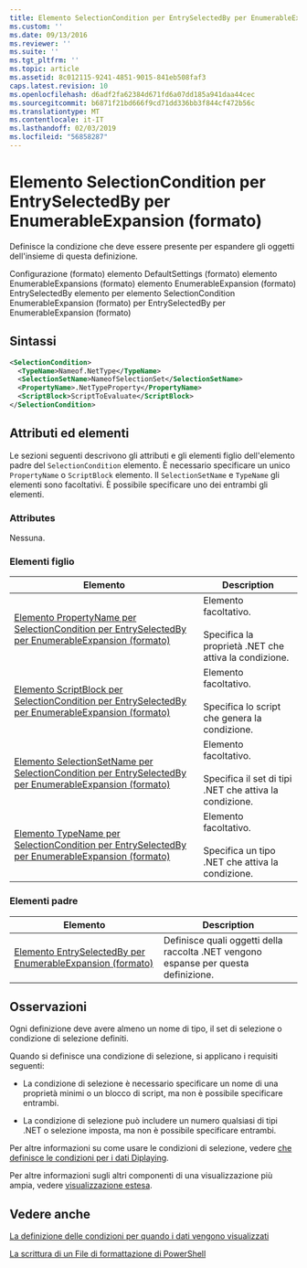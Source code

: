 ```yaml
---
title: Elemento SelectionCondition per EntrySelectedBy per EnumerableExpansion (formato) | Microsoft Docs
ms.custom: ''
ms.date: 09/13/2016
ms.reviewer: ''
ms.suite: ''
ms.tgt_pltfrm: ''
ms.topic: article
ms.assetid: 8c012115-9241-4851-9015-841eb508faf3
caps.latest.revision: 10
ms.openlocfilehash: d6adf2fa62384d671fd6a07dd185a941daa44cec
ms.sourcegitcommit: b6871f21bd666f9cd71dd336bb3f844cf472b56c
ms.translationtype: MT
ms.contentlocale: it-IT
ms.lasthandoff: 02/03/2019
ms.locfileid: "56858287"
---
```

# <a name="selectioncondition-element-for-entryselectedby-for-enumerableexpansion-format"></a>Elemento SelectionCondition per EntrySelectedBy per EnumerableExpansion (formato)

Definisce la condizione che deve essere presente per espandere gli oggetti dell'insieme di questa definizione.

Configurazione (formato) elemento DefaultSettings (formato) elemento EnumerableExpansions (formato) elemento EnumerableExpansion (formato) EntrySelectedBy elemento per elemento SelectionCondition EnumerableExpansion (formato) per EntrySelectedBy per EnumerableExpansion (formato)

## <a name="syntax"></a>Sintassi

```xml
<SelectionCondition>
  <TypeName>Nameof.NetType</TypeName>
  <SelectionSetName>NameofSelectionSet</SelectionSetName>
  <PropertyName>.NetTypeProperty</PropertyName>
  <ScriptBlock>ScriptToEvaluate</ScriptBlock>
</SelectionCondition>
```

## <a name="attributes-and-elements"></a>Attributi ed elementi

Le sezioni seguenti descrivono gli attributi e gli elementi figlio dell'elemento padre del `SelectionCondition` elemento. È necessario specificare un unico `PropertyName` o `ScriptBlock` elemento. Il `SelectionSetName` e `TypeName` gli elementi sono facoltativi. È possibile specificare uno dei entrambi gli elementi.

### <a name="attributes"></a>Attributes

Nessuna.

### <a name="child-elements"></a>Elementi figlio

|Elemento|Description|
|-------------|-----------------|
|[Elemento PropertyName per SelectionCondition per EntrySelectedBy per EnumerableExpansion (formato)](./propertyname-element-for-selectioncondition-for-entryselectedby-for-enumerableexpansion-format.md)|Elemento facoltativo.<br /><br /> Specifica la proprietà .NET che attiva la condizione.|
|[Elemento ScriptBlock per SelectionCondition per EntrySelectedBy per EnumerableExpansion (formato)](./scriptblock-element-for-selectioncondition-for-entryselectedby-for-enumerableexpansion-format.md)|Elemento facoltativo.<br /><br /> Specifica lo script che genera la condizione.|
|[Elemento SelectionSetName per SelectionCondition per EntrySelectedBy per EnumerableExpansion (formato)](./selectionsetname-element-for-selectioncondition-for-entryselectedby-for-enumerableexpansion-format.md)|Elemento facoltativo.<br /><br /> Specifica il set di tipi .NET che attiva la condizione.|
|[Elemento TypeName per SelectionCondition per EntrySelectedBy per EnumerableExpansion (formato)](./typename-element-for-selectioncondition-for-entryselectedby-for-enumerableexpansion-format.md)|Elemento facoltativo.<br /><br /> Specifica un tipo .NET che attiva la condizione.|

### <a name="parent-elements"></a>Elementi padre

|Elemento|Description|
|-------------|-----------------|
|[Elemento EntrySelectedBy per EnumerableExpansion (formato)](./entryselectedby-element-for-enumerableexpansion-format.md)|Definisce quali oggetti della raccolta .NET vengono espanse per questa definizione.|

## <a name="remarks"></a>Osservazioni

Ogni definizione deve avere almeno un nome di tipo, il set di selezione o condizione di selezione definiti.

Quando si definisce una condizione di selezione, si applicano i requisiti seguenti:

- La condizione di selezione è necessario specificare un nome di una proprietà minimi o un blocco di script, ma non è possibile specificare entrambi.

- La condizione di selezione può includere un numero qualsiasi di tipi .NET o selezione imposta, ma non è possibile specificare entrambi.

Per altre informazioni su come usare le condizioni di selezione, vedere [che definisce le condizioni per i dati Diplaying](./defining-conditions-for-displaying-data.md).

Per altre informazioni sugli altri componenti di una visualizzazione più ampia, vedere [visualizzazione estesa](./creating-a-wide-view.md).

## <a name="see-also"></a>Vedere anche

[La definizione delle condizioni per quando i dati vengono visualizzati](./defining-conditions-for-displaying-data.md)

[La scrittura di un File di formattazione di PowerShell](./writing-a-powershell-formatting-file.md)
